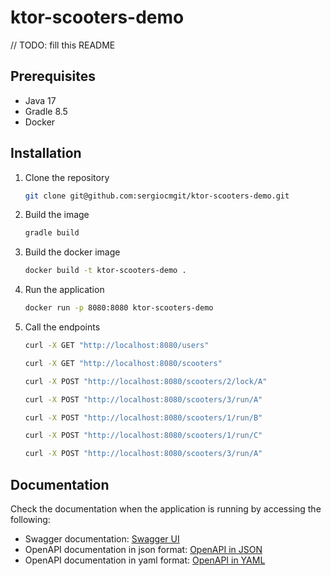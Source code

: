 # ktor-scooters-demo

// TODO: fill this README

## Prerequisites

- Java 17
- Gradle 8.5
- Docker

## Installation

1. Clone the repository
   ```sh
   git clone git@github.com:sergiocmgit/ktor-scooters-demo.git
   ```
2. Build the image
   ```sh
   gradle build
   ```
3. Build the docker image
   ```sh
   docker build -t ktor-scooters-demo .
   ```
4. Run the application
   ```sh
   docker run -p 8080:8080 ktor-scooters-demo
   ```
5. Call the endpoints
    ```sh
   curl -X GET "http://localhost:8080/users"
   ```
    ```sh
   curl -X GET "http://localhost:8080/scooters"
   ```
    ```sh
   curl -X POST "http://localhost:8080/scooters/2/lock/A"
   ```
    ```sh
   curl -X POST "http://localhost:8080/scooters/3/run/A"
   ```
    ```sh
   curl -X POST "http://localhost:8080/scooters/1/run/B"
   ```
    ```sh
   curl -X POST "http://localhost:8080/scooters/1/run/C"
   ```
    ```sh
   curl -X POST "http://localhost:8080/scooters/3/run/A"
   ```

## Documentation

Check the documentation when the application is running by accessing the following:

- Swagger documentation: [Swagger UI](http://localhost:8080/swagger-ui/index.html#/)
- OpenAPI documentation in json format: [OpenAPI in JSON](http://localhost:8080/v3/api-docs)
- OpenAPI documentation in yaml format: [OpenAPI in YAML](http://localhost:8080/v3/api-docs.yaml)
